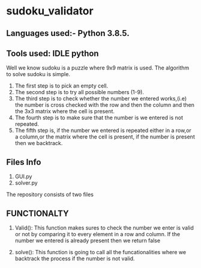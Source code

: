 # sudoku_validator

## Languages used:- Python 3.8.5.
## Tools used: IDLE python


Well we know sudoku is a puzzle where 9x9 matrix is used.
The algorithm to solve sudoku is simple.

1. The first step is to pick an empty cell.
2. The second step is to try all possible numbers (1-9).
3. The third step is to check whether the number we entered works,(i.e) the number is cross checked with the row and then the column and then the 3x3 matrix where the cell is present. 
4. The fourth step is to make sure that the number is we entered is not repeated.
5. The fifth step is, if the number we entered is repeated either in a row,or a column,or the matrix where the cell is present, if the number is present then we backtrack. 

## Files Info
1. GUI.py
2. solver.py

The repository consists of two files
## FUNCTIONALTY

1. Valid():
	This function makes sures to check the number we enter is valid or not by comparing it to every element in a row and column. If the number we entered is already present then we return false

2. solve():
	This function is going to call all the funcationalities where we backtrack the process if the number is not valid.
